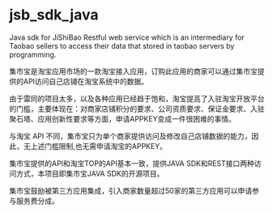 # jsb_sdk_java
Java sdk for JiShiBao Restful web service which is an intermediary for Taobao sellers to access their data that stored in taobao servers by programming.


集市宝是淘宝应用市场的一款淘宝接入应用，订购此应用的商家可以通过集市宝提供的API访问自己店铺在淘宝系统中的数据。


由于雷同的项目太多，以及各种应用已经趋于饱和，淘宝提高了入驻淘宝开放平台的门槛，主要体现在：对商家店铺积分的要求、公司资质要求、保证金要求、入驻聚石塔、应用创新性要求等方面，申请APPKEY变成一件很困难的事情。

与淘宝 API 不同，集市宝只为单个商家提供访问及修改自己店铺数据的能力，因此，无上述门槛限制,也无需申请淘宝的APPKEY。

集市宝提供的API和淘宝TOP的API基本一致，提供JAVA SDK和REST接口两种访问方式，本项目即集市宝JAVA SDK的开源项目。

集市宝鼓励被第三方应用集成，引入商家数量超过50家的第三方应用可以申请参与服务费分成。

